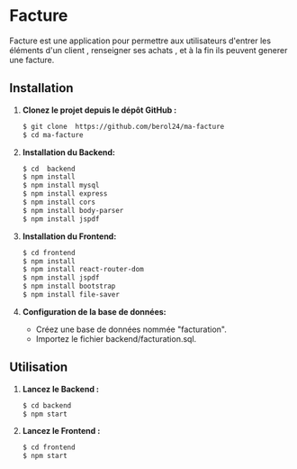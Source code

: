 # Facture

Facture  est une application pour permettre aux utilisateurs d'entrer les éléments d'un client , renseigner ses achats , et à la fin ils peuvent generer une facture. 

## Installation

1. **Clonez le projet depuis le dépôt GitHub :**

    ```bash
    $ git clone  https://github.com/berol24/ma-facture
    $ cd ma-facture
    ```

2. **Installation du Backend:**

    ```bash
    $ cd  backend
    $ npm install
    $ npm install mysql
    $ npm install express
    $ npm install cors
    $ npm install body-parser
    $ npm install jspdf
    ```

3. **Installation du Frontend:**

    ```bash
    $ cd frontend
    $ npm install
    $ npm install react-router-dom
    $ npm install jspdf
    $ npm install bootstrap
    $ npm install file-saver
    ```

4. **Configuration de la base de données:**

    - Créez une base de données nommée "facturation".
    - Importez le fichier backend/facturation.sql.

## Utilisation

1. **Lancez le Backend :**

    ```bash
    $ cd backend
    $ npm start
    ```

2. **Lancez le Frontend :**

    ```bash
    $ cd frontend
    $ npm start
    ```
